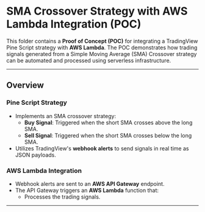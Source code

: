 # **SMA Crossover Strategy with AWS Lambda Integration (POC)**

This folder contains a **Proof of Concept (POC)** for integrating a TradingView Pine Script strategy with **AWS Lambda**. The POC demonstrates how trading signals generated from a Simple Moving Average (SMA) Crossover strategy can be automated and processed using serverless infrastructure.

---

## **Overview**

### **Pine Script Strategy**
- Implements an SMA crossover strategy:
    - **Buy Signal**: Triggered when the short SMA crosses above the long SMA.
    - **Sell Signal**: Triggered when the short SMA crosses below the long SMA.
- Utilizes TradingView's **webhook alerts** to send signals in real time as JSON payloads.

### **AWS Lambda Integration**
- Webhook alerts are sent to an **AWS API Gateway** endpoint.
- The API Gateway triggers an **AWS Lambda** function that:
    - Processes the trading signals.
---
